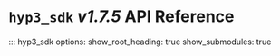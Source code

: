 # `hyp3_sdk` *v1.7.5* API Reference

::: hyp3_sdk
    options:
        show_root_heading: true
        show_submodules: true
